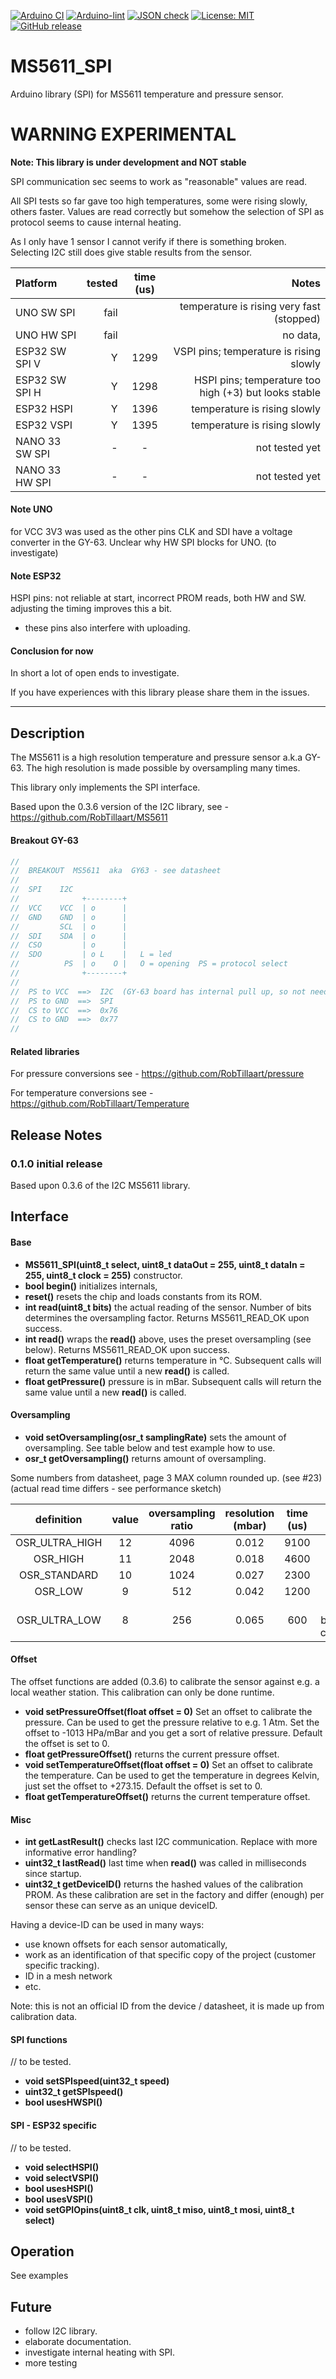 
[![Arduino CI](https://github.com/RobTillaart/MS5611_SPI/workflows/Arduino%20CI/badge.svg)](https://github.com/marketplace/actions/arduino_ci)
[![Arduino-lint](https://github.com/RobTillaart/MS5611_SPI/actions/workflows/arduino-lint.yml/badge.svg)](https://github.com/RobTillaart/MS5611_SPI/actions/workflows/arduino-lint.yml)
[![JSON check](https://github.com/RobTillaart/MS5611_SPI/actions/workflows/jsoncheck.yml/badge.svg)](https://github.com/RobTillaart/MS5611_SPI/actions/workflows/jsoncheck.yml)
[![License: MIT](https://img.shields.io/badge/license-MIT-green.svg)](https://github.com/RobTillaart/MS5611_SPI/blob/master/LICENSE)
[![GitHub release](https://img.shields.io/github/release/RobTillaart/MS5611_SPI.svg?maxAge=3600)](https://github.com/RobTillaart/MS5611_SPI/releases)


# MS5611_SPI

Arduino library (SPI) for MS5611 temperature and pressure sensor.


# WARNING EXPERIMENTAL

**Note: This library is under development and NOT stable**

SPI communication sec seems to work as "reasonable" values are read.

All SPI tests so far gave too high temperatures, some were rising slowly, others faster.
Values are read correctly but somehow the selection of SPI as protocol seems to cause internal heating.

As I only have 1 sensor I cannot verify if there is something broken.
Selecting I2C still does give stable results from the sensor.


| Platform        | tested | time (us)| Notes   |
|:----------------|-------:|:--------:|--------:|
|  UNO SW SPI     |  fail  |          | temperature is rising very fast (stopped)
|  UNO HW SPI     |  fail  |          | no data, 
|  ESP32 SW SPI V |   Y    |   1299   | VSPI pins; temperature is rising slowly
|  ESP32 SW SPI H |   Y    |   1298   | HSPI pins; temperature too high (+3) but looks stable
|  ESP32 HSPI     |   Y    |   1396   | temperature is rising slowly
|  ESP32 VSPI     |   Y    |   1395   | temperature is rising slowly
|  NANO 33 SW SPI |   -    |    -     | not tested yet
|  NANO 33 HW SPI |   -    |    -     | not tested yet


#### Note UNO

for VCC 3V3 was used as the other pins CLK and SDI have a voltage converter in the GY-63.
Unclear why HW SPI blocks for UNO. (to investigate)


#### Note ESP32 

HSPI pins: not reliable at start, incorrect PROM reads, both HW and SW. 
adjusting the timing improves this a bit.
+ these pins also interfere with uploading.


#### Conclusion for now

In short a lot of open ends to investigate. 

If you have experiences with this library please share them in the issues.

----

## Description

The MS5611 is a high resolution temperature and pressure sensor a.k.a GY-63.
The high resolution is made possible by oversampling many times.

This library only implements the SPI interface.

Based upon the 0.3.6 version of the I2C library, 
see - https://github.com/RobTillaart/MS5611


#### Breakout GY-63

```cpp
//
//  BREAKOUT  MS5611  aka  GY63 - see datasheet
//
//  SPI    I2C
//              +--------+
//  VCC    VCC  | o      |
//  GND    GND  | o      |
//         SCL  | o      |
//  SDI    SDA  | o      |
//  CSO         | o      |
//  SDO         | o L    |   L = led
//          PS  | o    O |   O = opening  PS = protocol select
//              +--------+
//
//  PS to VCC  ==>  I2C  (GY-63 board has internal pull up, so not needed)
//  PS to GND  ==>  SPI
//  CS to VCC  ==>  0x76
//  CS to GND  ==>  0x77
//
```

#### Related libraries

For pressure conversions see - https://github.com/RobTillaart/pressure

For temperature conversions see - https://github.com/RobTillaart/Temperature


## Release Notes

### 0.1.0 initial release

Based upon 0.3.6 of the I2C MS5611 library.


## Interface

#### Base

- **MS5611_SPI(uint8_t select, uint8_t dataOut = 255, uint8_t dataIn = 255, uint8_t clock = 255)** constructor.
- **bool begin()** initializes internals, 
- **reset()** resets the chip and loads constants from its ROM.
- **int read(uint8_t bits)** the actual reading of the sensor. 
Number of bits determines the oversampling factor. Returns MS5611_READ_OK upon success.
- **int read()** wraps the **read()** above, uses the preset oversampling (see below). 
Returns MS5611_READ_OK upon success.
- **float getTemperature()** returns temperature in °C. 
Subsequent calls will return the same value until a new **read()** is called.
- **float getPressure()** pressure is in mBar. 
Subsequent calls will return the same value until a new **read()** is called.


#### Oversampling

- **void setOversampling(osr_t samplingRate)** sets the amount of oversampling. 
See table below and test example how to use.
- **osr_t getOversampling()** returns amount of oversampling.


Some numbers from datasheet, page 3 MAX column rounded up. (see #23)
(actual read time differs - see performance sketch)

| definition     | value | oversampling ratio | resolution (mbar) | time (us) | notes  |
|:--------------:|:-----:|:------------------:|:-----------------:|:---------:|:------:|
| OSR_ULTRA_HIGH |  12   |        4096        |      0.012        |   9100    |
| OSR_HIGH       |  11   |        2048        |      0.018        |   4600    |
| OSR_STANDARD   |  10   |        1024        |      0.027        |   2300    |
| OSR_LOW        |  9    |        512         |      0.042        |   1200    |
| OSR_ULTRA_LOW  |  8    |        256         |      0.065        |    600    | Default = backwards compatible



#### Offset 

The offset functions are added (0.3.6) to calibrate the sensor against e.g. a local weather station. 
This calibration can only be done runtime.

- **void setPressureOffset(float offset = 0)** Set an offset to calibrate the pressure. 
Can be used to get the pressure relative to e.g. 1 Atm. 
Set the offset to -1013 HPa/mBar and you get a sort of relative pressure.
Default the offset is set to 0.
- **float getPressureOffset()** returns the current pressure offset.
- **void setTemperatureOffset(float offset = 0)** Set an offset to calibrate the temperature. 
Can be used to get the temperature in degrees Kelvin, just set the offset to +273.15.
Default the offset is set to 0.
- **float getTemperatureOffset()** returns the current temperature offset.


#### Misc

- **int getLastResult()** checks last I2C communication. Replace with more informative error handling?
- **uint32_t lastRead()** last time when **read()** was called in milliseconds since startup.
- **uint32_t getDeviceID()** returns the hashed values of the calibration PROM. 
As these calibration are set in the factory and differ (enough) per sensor these can serve as an unique deviceID.

Having a device-ID can be used in many ways:
- use known offsets for each sensor automatically, 
- work as an identification of that specific copy of the project (customer specific tracking).
- ID in a mesh network
- etc.

Note: this is not an official ID from the device / datasheet, it is made up from calibration data.

#### SPI functions

// to be tested.

- **void setSPIspeed(uint32_t speed)**
- **uint32_t getSPIspeed()**
- **bool usesHWSPI()**


#### SPI - ESP32 specific

// to be tested.

- **void selectHSPI()**
- **void selectVSPI()**
- **bool usesHSPI()**
- **bool usesVSPI()**
- **void setGPIOpins(uint8_t clk, uint8_t miso, uint8_t mosi, uint8_t select)**


## Operation

See examples


## Future

- follow I2C library.
- elaborate documentation.
- investigate internal heating with SPI.
- more testing
